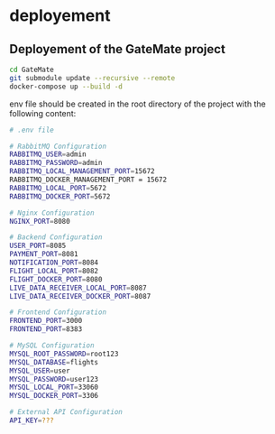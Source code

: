 # deployement

## Deployement of the GateMate project

```bash
cd GateMate
git submodule update --recursive --remote
docker-compose up --build -d
```

env file should be created in the root directory of the project with the following content:

```bash
# .env file

# RabbitMQ Configuration
RABBITMQ_USER=admin
RABBITMQ_PASSWORD=admin
RABBITMQ_LOCAL_MANAGEMENT_PORT=15672
RABBITMQ_DOCKER_MANAGEMENT_PORT = 15672
RABBITMQ_LOCAL_PORT=5672
RABBITMQ_DOCKER_PORT=5672

# Nginx Configuration
NGINX_PORT=8080

# Backend Configuration
USER_PORT=8085
PAYMENT_PORT=8081
NOTIFICATION_PORT=8084
FLIGHT_LOCAL_PORT=8082
FLIGHT_DOCKER_PORT=8080
LIVE_DATA_RECEIVER_LOCAL_PORT=8087
LIVE_DATA_RECEIVER_DOCKER_PORT=8087

# Frontend Configuration
FRONTEND_PORT=3000
FRONTEND_PORT=8383

# MySQL Configuration
MYSQL_ROOT_PASSWORD=root123
MYSQL_DATABASE=flights
MYSQL_USER=user
MYSQL_PASSWORD=user123
MYSQL_LOCAL_PORT=33060
MYSQL_DOCKER_PORT=3306

# External API Configuration
API_KEY=???
```

